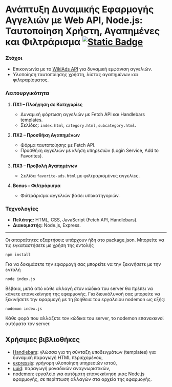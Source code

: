 # Ανάπτυξη Δυναμικής Εφαρμογής Αγγελιών με Web API, Node.js: Ταυτοποίηση Χρήστη, Αγαπημένες και Φιλτράρισμα [![Static Badge](https://img.shields.io/badge/English-orange)](README.en.md)

### Στόχοι
- Επικοινωνία με το [WikiAds API](https://wiki-ads.onrender.com) για δυναμική εμφάνιση αγγελιών.
- Υλοποίηση ταυτοποίησης χρήστη, λίστας αγαπημένων και φιλτραρίσματος.

### Λειτουργικότητα
1. **ΠΧ1 – Πλοήγηση σε Κατηγορίες**  
   - Δυναμική φόρτωση αγγελιών με Fetch API και Handlebars templates.
   - Σελίδες: `index.html`, `category.html`, `subcategory.html`.

2. **ΠΧ2 – Προσθήκη Αγαπημένων**  
   - Φόρμα ταυτοποίησης με Fetch API.
   - Προσθήκη αγγελιών με κλήση υπηρεσιών (Login Service, Add to Favorites).

3. **ΠΧ3 – Προβολή Αγαπημένων**  
   - Σελίδα `favorite-ads.html` με φιλτραρισμένες αγγελίες.

4. **Bonus – Φιλτράρισμα**  
   - Φιλτράρισμα αγγελιών βάσει υποκατηγοριών.

### Τεχνολογίες
- **Πελάτης:** HTML, CSS, JavaScript (Fetch API, Handlebars).
- **Διακομιστής:** Node.js, Express.

---
Οι απαραίτητες εξαρτήσεις υπάρχουν ήδη στο package.json. 
Μπορείτε να τις εγκαταστήσετε με χρήση της εντολής
```
npm install
```

Για να δοκιμάσετε την εφαρμογή σας μπορείτε να την ξεκινήσετε με την εντολή
```
node index.js
```

Βέβαια, μετά από κάθε αλλαγή στον κώδικα του server θα πρέπει να κάνετε επανεκκίνηση της εφαρμογής. Για διευκόλυνσή σας μπορείτε να ξεκινήσετε την εφαρμογή με τη βοήθεια του εργαλείου nodemon ως εξής:

```
nodemon index.js
```

Κάθε φορά που αλλάζετε τον κώδικα του server, το nodemon επανεκκινεί αυτόματα τον server.

## Χρήσιμες βιβλιοθήκες

- [Handlebars](https://handlebarsjs.com/guide/): γλώσσα για τη σύνταξη υποδειγμάτων (templates) για δυναμική παραγωγή HTML περιεχομένου,
- [expressjs](https://expressjs.com/en/guide/routing.html): γρήγορη υλοποίηση υπηρεσιών ιστού,
- [uuid](https://www.npmjs.com/package/uuid): παραγωγή μοναδικών αναγνωριστικών,
- [nodemon](https://www.npmjs.com/package/nodemon): εργαλείο για αυτόματη επανεκκίνηση μιας Node.js εφαρμογής, σε περίπτωση αλλαγών στα αρχεία της εφαρμογής.
